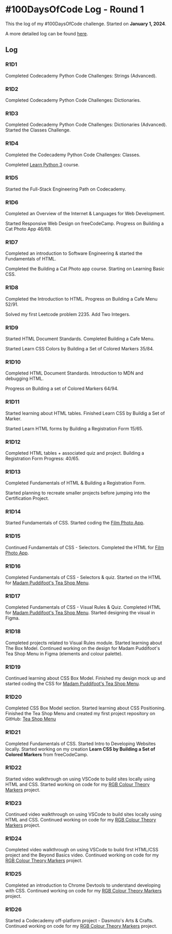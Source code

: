 # #100DaysOfCode Log - Round 1 

This the log of my #100DaysOfCode challenge. Started on **January 1, 2024**.

A more detailed log can be found [here](round1-log.md). 

## Log

### R1D1 
Completed Codecademy Python Code Challenges: Strings (Advanced).

### R1D2
Completed Codecademy Python Code Challenges: Dictionaries. 

### R1D3 
Completed Codecademy Python Code Challenges: Dictionaries (Advanced).
Started the Classes Challenge.

### R1D4
Completed the Codecademy Python Code Challenges: Classes.

Completed [Learn Python 3](https://www.codecademy.com/enrolled/courses/learn-python-3) course. 

### R1D5
Started the Full-Stack Engineering Path on Codecademy. 

### R1D6 
Completed an Overview of the Internet & Languages for Web Development. 

Started Responsive Web Design on freeCodeCamp. Progress on Building a Cat Photo App 46/69. 

### R1D7 
Completed an introduction to Software Engineering & started the Fundamentals of HTML.

Completed the Building a Cat Photo app course. Starting on Learning Basic CSS. 

### R1D8 
Completed the Introduction to HTML. Progress on Building a Cafe Menu 52/91. 

Solved my first Leetcode problem 2235. Add Two Integers.

### R1D9
Started HTML Document Standards. Completed Building a Cafe Menu.

Started Learn CSS Colors by Building a Set of Colored Markers 35/84.

### R1D10 
Completed HTML Document Standards. Introduction to MDN and debugging HTML.

Progress on Building a set of Colored Markers 64/94. 

### R1D11 
Started learning about HTML tables. Finished Learn CSS by Buildig a Set of Marker. 

Started Learn HTML forms by Building a Registration Form 15/65.

### R1D12
Completed HTML tables + associated quiz and project. Building a Registration Form Progress: 40/65.

### R1D13 
Completed Fundamentals of HTML & Building a Registration Form. 

Started planning to recreate smaller projects before jumping into the Certification Project. 

### R1D14 
Started Fundamentals of CSS. Started coding the [Film Photo App](https://codepen.io/ornellion/pen/Rwdodbp). 

### R1D15 
Continued Fundamentals of CSS - Selectors. Completed the HTML for [Film Photo App](https://codepen.io/ornellion/pen/Rwdodbp).

### R1D16 
Completed Fundamentals of CSS - Selectors & quiz. Started on the HTML for [Madam Puddifoot's Tea Shop Menu](https://codepen.io/ornellion/pen/LYaxgBK).

### R1D17
Completed Fundamentals of CSS - Visual Rules & Quiz. Completed HTML for [Madam Puddifoot's Tea Shop Menu](https://codepen.io/ornellion/pen/LYaxgBK). Started designing the visual in Figma. 

### R1D18 
Completed projects related to Visual Rules module. Started learning about The Box Model. Continued working on the design for Madam Puddifoot's Tea Shop Menu in Figma (elements and colour palette). 

### R1D19 
Continued learning about CSS Box Model. Finished my design mock up and started coding the CSS for [Madam Puddifoot's Tea Shop Menu](https://codepen.io/ornellion/pen/LYaxgBK).

### R1D20 
Completed CSS Box Model section. Started learning about CSS Positioning. Finished the Tea Shop Menu and created my first project repository on GitHub: [Tea Shop Menu](https://github.com/ornellion/madam-puddifoots-cafe-menu)

### R1D21 
Completed Fundamentals of CSS. Started Intro to Developing Websites locally. Started working on my creation **Learn CSS by Building a Set of Colored Markers** from freeCodeCamp.

### R1D22 
Started video walkthrough on using VSCode to build sites locally using HTML and CSS. Started working on code for my [RGB Colour Theory Markers](https://codepen.io/ornellion/pen/eYXRPOp) project.

### R1D23 
Continued video walkthrough on using VSCode to build sites locally using HTML and CSS. Continued working on code for my [RGB Colour Theory Markers](https://codepen.io/ornellion/pen/eYXRPOp) project.

### R1D24 
Completed video walkthrough on using VSCode to build first HTML/CSS project and the Beyond Basics video. Continued working on code for my [RGB Colour Theory Markers](https://codepen.io/ornellion/pen/eYXRPOp) project.

### R1D25 
Completed an introduction to Chrome Devtools to understand developing with CSS. Continued working on code for my [RGB Colour Theory Markers](https://codepen.io/ornellion/pen/eYXRPOp) project.

### R1D26
Started a Codecademy off-platform project - Dasmoto's Arts & Crafts. Continued working on code for my [RGB Colour Theory Markers](https://codepen.io/ornellion/pen/eYXRPOp) project.
